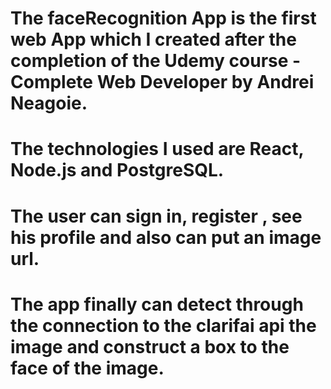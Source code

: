 # The faceRecognition App is the first web App which I created after the completion of the Udemy course - Complete Web Developer by Andrei Neagoie. 
# The technologies I used are React, Node.js and PostgreSQL.
# The user can sign in, register , see his profile and also can put an image url.
# The app finally can detect through the connection to the clarifai api the image and construct a box to the face of the image. 
